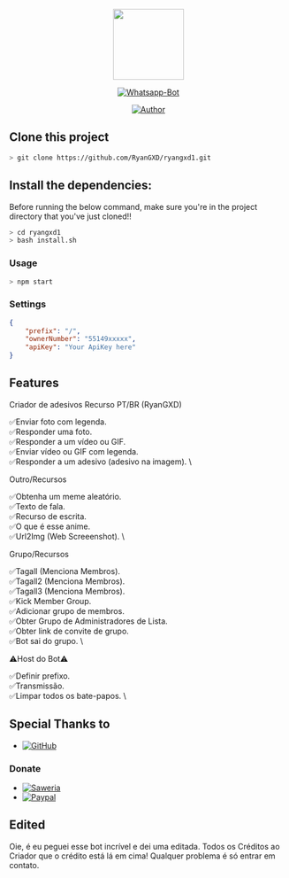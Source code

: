 <p align="center">
<img src="https://yt3.ggpht.com/yti/APfAmoGOMyd1XqfD-A7GdH6ZROEQTHhlDXUCNLUysvZ9=s108-c-k-c0x00ffffff-no-rj" width="128" height="128"/>
</p>
<p align="center">
<a href="#"><img title="Whatsapp-Bot" src="https://img.shields.io/badge/Termux Whatsapp Bot-green?colorA=%23ff0000&colorB=%23017e40&style=for-the-badge"></a>
</p>
<p align="center">
<a href="https://github.com/mhankbarbar"><img title="Author" src="https://img.shields.io/badge/Author-mhankbarbar-red.svg?style=for-the-badge&logo=github"></a>

## Clone this project

```bash
> git clone https://github.com/RyanGXD/ryangxd1.git
```

## Install the dependencies:
Before running the below command, make sure you're in the project directory that
you've just cloned!!

```bash
> cd ryangxd1
> bash install.sh
```

### Usage
```bash
> npm start
```

### Settings
```json
{
	"prefix": "/",
	"ownerNumber": "55149xxxxx",
	"apiKey": "Your ApiKey here"
}
```

## Features

Criador de adesivos Recurso PT/BR (RyanGXD)

✅Enviar foto com legenda. \
✅Responder uma foto. \
✅Responder a um vídeo ou GIF. \
✅Enviar vídeo ou GIF com legenda. \
✅Responder a um adesivo (adesivo na imagem). \

Outro/Recursos

✅Obtenha um meme aleatório. \
✅Texto de fala. \
✅Recurso de escrita. \
✅O que é esse anime. \
✅Url2Img (Web Screeenshot). \

Grupo/Recursos

✅Tagall (Menciona Membros). \
✅Tagall2 (Menciona Membros). \
✅Tagall3 (Menciona Membros). \
✅Kick Member Group. \
✅Adicionar grupo de membros. \
✅Obter Grupo de Administradores de Lista. \
✅Obter link de convite de grupo. \
✅Bot sai do grupo. \

⚠️Host do Bot⚠️

✅Definir prefixo. \
✅Transmissão. \
✅Limpar todos os bate-papos. \

## Special Thanks to
* <a href="https://github.com/adiwajshing/Baileys"><img alt="GitHub" src="https://img.shields.io/badge/adiwajshing/Baileys%20-%23121011.svg?&style=for-the-badge&logo=github&logoColor=white"/></a>
	
### Donate
* <a href="https://saweria.co/donate/mhankbarbar"><img alt="Saweria" src="https://img.shields.io/badge/Saweria-F16061?style=for-the-badge&logo=ko-fi&logoColor=white" /></a>
* <a href="https://paypal.me/mhankbarbar"><img alt="Paypal" src="https://img.shields.io/badge/PayPal-00457C?style=for-the-badge&logo=paypal&logoColor=white" /></a>
	
## Edited
Oie, é eu peguei esse bot incrível e dei uma editada.
Todos os Créditos ao Criador que o crédito está lá em cima!
Qualquer problema é só entrar em contato.
